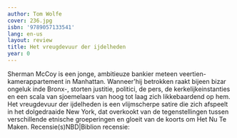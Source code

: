 ```yaml
---
author: Tom Wolfe
cover: 236.jpg
isbn: '9789057133541'
lang: en-us
layout: review
title: Het vreugdevuur der ijdelheden
year: 0
---
```

Sherman McCoy is een jonge, ambitieuze bankier meteen veertien-kamerappartement in Manhattan.  Wanneer'hij betrokken raakt bijeen bizar ongeluk inde Bronx-, storten justitie, politici, de pers, de kerkelijkeinstanties en een scala van sjoemelaars van hoog tot laag zich likkebaardend op hem. Het vreugdevuur der ijdelheden is een vlijmscherpe satire die zich afspeelt in het dolgedraaide New York, dat overkookt van de tegenstellingen tussen verschillende etnische groeperingen en gloeit van de koorts om Het Nu Te Maken.
Recensie(s)NBD|Biblion recensie:
